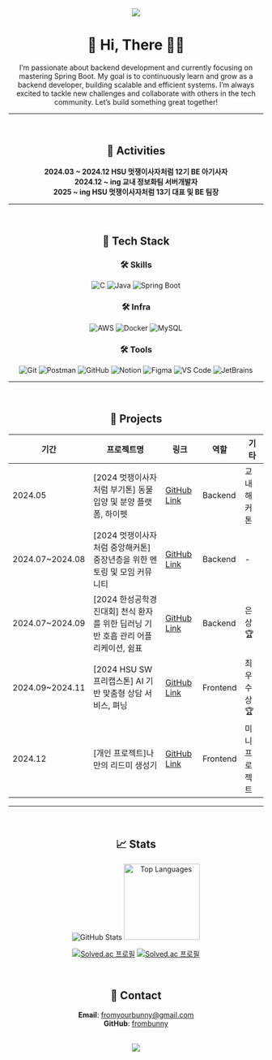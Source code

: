 
<div align="center">
<img src="https://capsule-render.vercel.app/api?type=wave&color=gradient&height=150&section=header&fontSize=50" />

# 🌟 Hi, There 👋🏻
I’m passionate about backend development and currently focusing on mastering Spring Boot.
My goal is to continuously learn and grow as a backend developer, building scalable and efficient systems. 
I’m always excited to tackle new challenges and collaborate with others in the tech community.
Let’s build something great together!
    
---
<br>

## 🐰 **Activities**

**2024.03 ~ 2024.12 HSU 멋쟁이사자처럼 12기 BE 아기사자** <br>
**2024.12 ~ ing 교내 정보화팀 서버개발자**<br>
**2025 ~ ing HSU 멋쟁이사자처럼 13기 대표 및 BE 팀장** <br>

---
<br>

## 🔧 **Tech Stack**
### 🛠 **Skills**
<img src="https://img.shields.io/badge/C-A8B9CC?style=for-the-badge" alt="C" /> <img src="https://img.shields.io/badge/Java-007396?style=for-the-badge" alt="Java" /> <img src="https://img.shields.io/badge/Spring%20Boot-6DB33F?style=for-the-badge" alt="Spring Boot" />
    
### 🛠 **Infra**
<img src="https://img.shields.io/badge/AWS-232F3E?style=for-the-badge" alt="AWS" /> <img src="https://img.shields.io/badge/Docker-2496ED?style=for-the-badge" alt="Docker" /> <img src="https://img.shields.io/badge/MySQL-4479A1?style=for-the-badge" alt="MySQL" />
    
### 🛠 **Tools**
<img src="https://img.shields.io/badge/Git-F05032?style=for-the-badge" alt="Git" /> <img src="https://img.shields.io/badge/Postman-FF6C37?style=for-the-badge" alt="Postman" /> <img src="https://img.shields.io/badge/GitHub-181717?style=for-the-badge" alt="GitHub" /> <img src="https://img.shields.io/badge/Notion-000000?style=for-the-badge" alt="Notion" /> <img src="https://img.shields.io/badge/Figma-F24E1E?style=for-the-badge" alt="Figma" /> <img src="https://img.shields.io/badge/VS%20Code-007ACC?style=for-the-badge" alt="VS Code" /> <img src="https://img.shields.io/badge/JetBrains-000000?style=for-the-badge" alt="JetBrains" />
    
---
<br>

## 💼 **Projects**
| **기간**      | **프로젝트명** | **링크**                       | **역할**     | **기타**     |
|--------------|--------------|--------------------------------------|------------|------------|
| 2024.05 | [2024 멋쟁이사자처럼 부기톤] 동물 입양 및 분양 플랫폼, 하이펫 | [GitHub Link](https://github.com/HSU-Likelion-HiPet/HiPet-BackEnd) | Backend | 교내해커톤 |
| 2024.07~2024.08 | [2024 멋쟁이사자처럼 중앙해커톤] 중장년층을 위한 멘토링 및 모임 커뮤니티 | [GitHub Link](https://github.com/HSU-LikeLion-RePlay/RePlay-Backend) | Backend | - |
| 2024.07~2024.09 | [2024 한성공학경진대회] 천식 환자를 위한 딥러닝 기반 호흡 관리 어플리케이션, 쉼표 | [GitHub Link](https://github.com/HSU-shimpyo/ShimPyo-Server) | Backend | 은상🏆 |
| 2024.09~2024.11 | [2024 HSU SW프리캡스톤] AI 기반 맞춤형 상담 서비스, 펴닝 | [GitHub Link](https://github.com/HSU-NIMBUS2000/Pyeoning-Frontend) | Frontend | 최우수상🏆 |
| 2024.12 | [개인 프로젝트]나만의 리드미 생성기 | [GitHub Link](https://github.com/frombunny/ReadMeForBunny) | Frontend | 미니 프로젝트 |
    
---
   
<br>

## 📈 **Stats**


<img src="https://github-readme-stats.vercel.app/api?username=frombunny&hide=contribs,prs&show_icons=true&theme=radical" alt="GitHub Stats" />

<a href="https://github.com/frombunny">
<img src="https://github-readme-stats.vercel.app/api/top-langs/?username=frombunny&layout=compact&theme=radical" alt="Top Languages" style="height:150px;" />
</a>

<br>

 [![Solved.ac
 프로필](http://mazassumnida.wtf/api/v2/generate_badge?boj=frombunny)](https://solved.ac/frombunny)
 [![Solved.ac 프로필](http://mazandi.herokuapp.com/api?handle=frombunny)](https://solved.ac/frombunny/)
    
<br>

## 📧 **Contact**
**Email**: fromyourbunny@gmail.com <br>
**GitHub**: [frombunny](https://github.com/frombunny)

<br>
<img src="https://capsule-render.vercel.app/api?type=wave&color=gradient&height=150&section=footer"/>
<div align="center">
    
